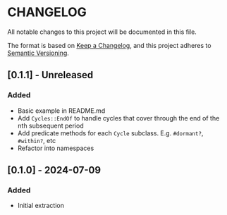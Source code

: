 # CHANGELOG

All notable changes to this project will be documented in this file.

The format is based on [Keep a Changelog](https://keepachangelog.com/en/1.1.0/),
and this project adheres to [Semantic Versioning](https://semver.org/spec/v2.0.0.html).

## [0.1.1] - Unreleased

### Added

- Basic example in README.md
- Add `Cycles::EndOf` to handle cycles that cover through the end of the nth
  subsequent period
- Add predicate methods for each `Cycle` subclass. E.g. `#dormant?`, `#within?`, etc
- Refactor into namespaces

## [0.1.0] - 2024-07-09

### Added

- Initial extraction
